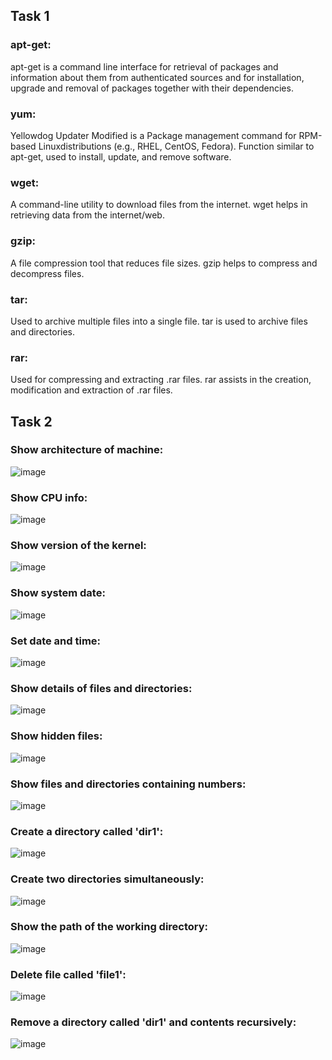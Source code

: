 ## Task 1

### apt-get: 
apt-get is a command line interface for retrieval of packages and information about them from authenticated sources and for installation, upgrade and removal of packages together with their dependencies.

### yum:
Yellowdog Updater Modified is a Package management command for RPM-based Linuxdistributions (e.g., RHEL, CentOS, Fedora). Function similar to apt-get, used to install, update, and remove software.

### wget:
A command-line utility to download files from the internet. wget helps in retrieving data from the internet/web. 

### gzip:
 A file compression tool that reduces file sizes. gzip helps to compress and decompress files.

### tar:
Used to archive multiple files into a single file. tar is used to archive files and directories.

### rar:
Used for compressing and extracting .rar files. rar assists in the creation, modification and extraction of .rar files.


## Task 2

### Show architecture of machine: 
![image](https://github.com/user-attachments/assets/eea04b38-bf05-4580-b3ab-5a899eeaa4da)

### Show CPU info:
![image](https://github.com/user-attachments/assets/007705db-734e-408e-ab77-16bd7cffda76)

### Show version of the kernel:
![image](https://github.com/user-attachments/assets/5b757af0-d754-46fb-b504-7d0e65570a2c)

### Show system date:
![image](https://github.com/user-attachments/assets/7955707d-2178-487b-8365-1525b5bc93d2)

### Set date and time:
![image](https://github.com/user-attachments/assets/001064b8-680c-48e6-a93a-448c0cf9a97e)

### Show details of files and directories:
![image](https://github.com/user-attachments/assets/56824815-1e30-421e-900f-23ae8654af53)

### Show hidden files:
![image](https://github.com/user-attachments/assets/34929649-cf62-4502-b574-11724d271e59)

### Show files and directories containing numbers:
![image](https://github.com/user-attachments/assets/af833321-4553-4001-ab65-9ecc027c0a09)

### Create a directory called 'dir1':
![image](https://github.com/user-attachments/assets/aef2b0dc-8f36-40ed-9604-79758f64ba15)

### Create two directories simultaneously:
![image](https://github.com/user-attachments/assets/e791c768-d5c2-4285-b0d0-8fd756302d1a)

### Show the path of the working directory:
![image](https://github.com/user-attachments/assets/520b2687-1a23-48ae-a741-f4cdf5f85960)

### Delete file called 'file1':
![image](https://github.com/user-attachments/assets/a3741188-1638-4df4-8e5e-87b612f15dd7)

### Remove a directory called 'dir1' and contents recursively:
![image](https://github.com/user-attachments/assets/58f4e396-7a1a-49bd-bfa8-d4ae4e9ce8a6)

